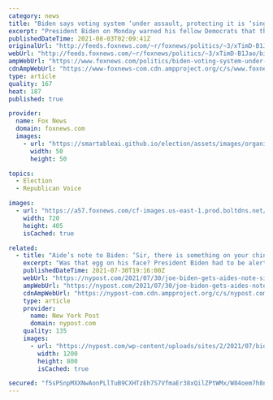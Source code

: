 ```yaml
---
category: news
title: "Biden says voting system ‘under assault, protecting it is ‘single most important thing’"
excerpt: "President Biden on Monday warned his fellow Democrats that the voting system was under assault and protecting it was the “single most important thing to do.”"
publishedDateTime: 2021-08-03T02:09:41Z
originalUrl: "http://feeds.foxnews.com/~r/foxnews/politics/~3/xTimD-B1Jao/biden-voting-system-under-assault-protecting-single-most-important-thing"
webUrl: "http://feeds.foxnews.com/~r/foxnews/politics/~3/xTimD-B1Jao/biden-voting-system-under-assault-protecting-single-most-important-thing"
ampWebUrl: "https://www.foxnews.com/politics/biden-voting-system-under-assault-protecting-single-most-important-thing.amp"
cdnAmpWebUrl: "https://www-foxnews-com.cdn.ampproject.org/c/s/www.foxnews.com/politics/biden-voting-system-under-assault-protecting-single-most-important-thing.amp"
type: article
quality: 167
heat: 187
published: true

provider:
  name: Fox News
  domain: foxnews.com
  images:
    - url: "https://smartableai.github.io/election/assets/images/organizations/foxnews.com-50x50.jpg"
      width: 50
      height: 50

topics:
  - Election
  - Republican Voice

images:
  - url: "https://a57.foxnews.com/cf-images.us-east-1.prod.boltdns.net/v1/static/694940094001/b878e947-4a88-43a4-b2b2-3116ef63ccd5/e836207c-1f0f-4cc6-9963-c0a64f5254fe/1280x720/match/720/405/image.jpg?ve=1&tl=1"
    width: 720
    height: 405
    isCached: true

related:
  - title: "Aide’s note to Biden: ‘Sir, there is something on your chin’"
    excerpt: "Was that egg on his face? President Biden had to be alerted to remove a speck of something from his chin during a virtual event being livestreamed from the White House on Friday. The meeting to"
    publishedDateTime: 2021-07-30T19:16:00Z
    webUrl: "https://nypost.com/2021/07/30/joe-biden-gets-aides-note-sir-there-is-something-on-your-chin/"
    ampWebUrl: "https://nypost.com/2021/07/30/joe-biden-gets-aides-note-sir-there-is-something-on-your-chin/amp/"
    cdnAmpWebUrl: "https://nypost-com.cdn.ampproject.org/c/s/nypost.com/2021/07/30/joe-biden-gets-aides-note-sir-there-is-something-on-your-chin/amp/"
    type: article
    provider:
      name: New York Post
      domain: nypost.com
    quality: 135
    images:
      - url: "https://nypost.com/wp-content/uploads/sites/2/2021/07/biden-0.jpg?quality=90&strip=all&w=1200"
        width: 1200
        height: 800
        isCached: true

secured: "f5sPSnpMXXNwAonPLlTuB9CXHTzEh7S7VfmaEr38xQilZPtWMx/W84oem7h8n+DDbbIR8B2VcsEYp7vqXBrWrMDOxoX4oumERtHEyBT2oxWs9fKjcQRf5k0AGpUootFJc0YZ/90WdWWEotabCeWVsqzL/Iv+ShA4WxZdJBC5K3EnNSMHtt+Ma/ENmTRD0MoNTyQNgyxR0cKmz8ww+UA2e8MI8AS5U/Z0BXQ0BVFk8/yxoCweGQiNaIWHsjA8rOYQPdKdMt7s/9a6uWTNcLT6vOIXl+3jeH0N+BHd0Pxh34KODFQC1h7ecLVmxSelDtfRCvYZD5zFhdJX25L0Q02hiObPSdNrauQCemNc+7n0wkU=;J6lMxSmPaFsj6UaxIuDibQ=="
---
```


